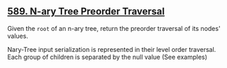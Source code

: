 ## [589. N-ary Tree Preorder Traversal](https://leetcode.com/problems/n-ary-tree-preorder-traversal/)

Given the `root` of an n-ary tree, return the preorder traversal of its nodes' values.

Nary-Tree input serialization is represented in their level order traversal. Each group of children is separated by the null value (See examples)
